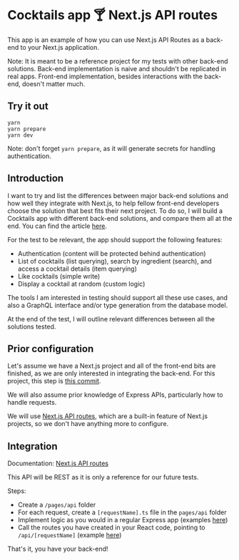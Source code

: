 # Cocktails app 🍸 Next.js API routes

This app is an example of how you can use Next.js API Routes as a back-end to your Next.js application.

Note: It is meant to be a reference project for my tests with other back-end solutions. Back-end implementation is naive and shouldn't be replicated in real apps. Front-end implementation, besides interactions with the back-end, doesn't matter much.

## Try it out

```
yarn
yarn prepare
yarn dev
```

Note: don't forget `yarn prepare`, as it will generate secrets for handling authentication.

## Introduction

I want to try and list the differences between major back-end solutions and how well they integrate with Next.js, to help fellow front-end developers choose the solution that best fits their next project. To do so, I will build a Cocktails app with different back-end solutions, and compare them all at the end. You can find the article [here](https://adrien.harnay.me/2021-01-22-using-nextjs-api-routes-as-a-back-end-for-your-nextjs-app).

For the test to be relevant, the app should support the following features:

- Authentication (content will be protected behind authentication)
- List of cocktails (list querying), search by ingredient (search), and access a cocktail details (item querying)
- Like cocktails (simple write)
- Display a cocktail at random (custom logic)

The tools I am interested in testing should support all these use cases, and also a GraphQL interface and/or type generation from the database model.

At the end of the test, I will outline relevant differences between all the solutions tested.

## Prior configuration

Let's assume we have a Next.js project and all of the front-end bits are finished, as we are only interested in integrating the back-end. For this project, this step is [this commit](https://github.com/adrienharnay/cocktails-app-nextjs-api-routes/commit/5e66f5a4787d61f84fed6d54552539f8e157ce58).

We will also assume prior knowledge of Express APIs, particularly how to handle requests.

We will use [Next.js API routes](https://nextjs.org/docs/api-routes/introduction), which are a built-in feature of Next.js projects, so we don't have anything more to configure.

## Integration

Documentation: [Next.js API routes](https://nextjs.org/docs/api-routes/introduction)

This API will be REST as it is only a reference for our future tests.

Steps:

- Create a `/pages/api` folder
- For each request, create a `[requestName].ts` file in the `pages/api` folder
- Implement logic as you would in a regular Express app (examples [here](https://github.com/adrienharnay/cocktails-app-nextjs-api-routes/blob/master/src/pages/api/cocktails/index.api.ts))
- Call the routes you have created in your React code, pointing to `/api/[requestName]` (example [here](https://github.com/adrienharnay/cocktails-app-nextjs-api-routes/blob/master/src/pages/index/js/CocktailsPage.tsx#L27-L41))

That's it, you have your back-end!
